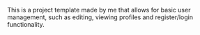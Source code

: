 This is a project template made by me that allows for basic user management, such as editing, viewing profiles and register/login functionality.
